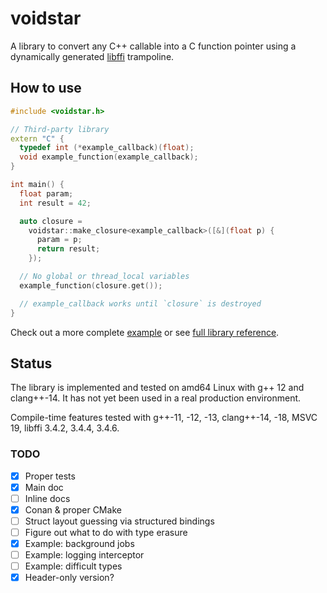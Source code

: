 # voidstar

A library to convert any C++ callable into a C function pointer using a dynamically generated [libffi](https://sourceware.org/libffi/) trampoline.

## How to use

```c++
#include <voidstar.h>

// Third-party library
extern "C" {
  typedef int (*example_callback)(float);
  void example_function(example_callback);
}

int main() {
  float param;
  int result = 42;

  auto closure =
    voidstar::make_closure<example_callback>([&](float p) {
      param = p;
      return result;
    });

  // No global or thread_local variables
  example_function(closure.get());

  // example_callback works until `closure` is destroyed
}
```

Check out a more complete [example](example/background_jobs/) or see [full library reference](docs/reference.md).

## Status

The library is implemented and tested on amd64 Linux with g++ 12 and clang++-14. It has not yet been used in a real production environment.

Compile-time features tested with g++-11, -12, -13, clang++-14, -18, MSVC 19, libffi 3.4.2, 3.4.4, 3.4.6.

### TODO
- [x] Proper tests
- [x] Main doc
- [ ] Inline docs
- [x] Conan & proper CMake
- [ ] Struct layout guessing via structured bindings
- [ ] Figure out what to do with type erasure
- [x] Example: background jobs
- [ ] Example: logging interceptor
- [ ] Example: difficult types
- [x] Header-only version?
